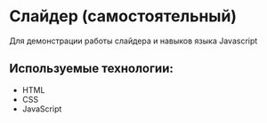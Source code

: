 # Слайдер (самостоятельный)
Для демонстрации работы слайдера и навыков языка Javascript

## Используемые технологии:
* HTML
* CSS 
* JavaScript



